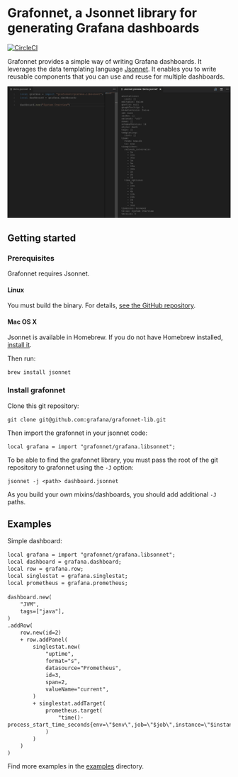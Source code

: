 # Grafonnet, a Jsonnet library for generating Grafana dashboards

[![CircleCI](https://circleci.com/gh/grafana/grafonnet-lib.svg?style=svg)](https://circleci.com/gh/grafana/grafonnet-lib)

Grafonnet provides a simple way of writing Grafana dashboards. It leverages the
data templating language [Jsonnet][jsonnet]. It enables you to write reusable
components that you can use and reuse for multiple dashboards.

![screenshot](screenshot.png)

## Getting started

### Prerequisites

Grafonnet requires Jsonnet.

#### Linux

You must build the binary. For details, [see the GitHub
repository][jsonnetgh].

#### Mac OS X

Jsonnet is available in Homebrew. If you do not have Homebrew installed,
[install it][brew].

Then run:

```
brew install jsonnet
```

### Install grafonnet

Clone this git repository:

```
git clone git@github.com:grafana/grafonnet-lib.git
```

Then import the grafonnet in your jsonnet code:

```
local grafana = import "grafonnet/grafana.libsonnet";
```

To be able to find the grafonnet library, you must pass the root of the git
repository to grafonnet using the `-J` option:

```
jsonnet -j <path> dashboard.jsonnet
```

As you build your own mixins/dashboards, you should add additional `-J` paths.

## Examples

Simple dashboard:

```jsonnet
local grafana = import "grafonnet/grafana.libsonnet";
local dashboard = grafana.dashboard;
local row = grafana.row;
local singlestat = grafana.singlestat;
local prometheus = grafana.prometheus;

dashboard.new(
    "JVM",
    tags=["java"],
)
.addRow(
    row.new(id=2)
    + row.addPanel(
        singlestat.new(
            "uptime",
            format="s",
            datasource="Prometheus",
            id=3,
            span=2,
            valueName="current",
        )
        + singlestat.addTarget(
            prometheus.target(
                "time()-process_start_time_seconds{env=\"$env\",job=\"$job\",instance=\"$instance\"}",
            )
        )
    )
)
```

Find more examples in the [examples](examples/) directory.


[brew]:https://brew.sh/
[jsonnet]:http://jsonnet.org/
[jsonnetgh]:https://github.com/google/jsonnet

